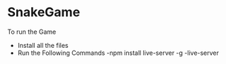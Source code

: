 # SnakeGame

To run the Game 
- Install all the files 
- Run the Following Commands
  -npm install live-server -g
  -live-server  
